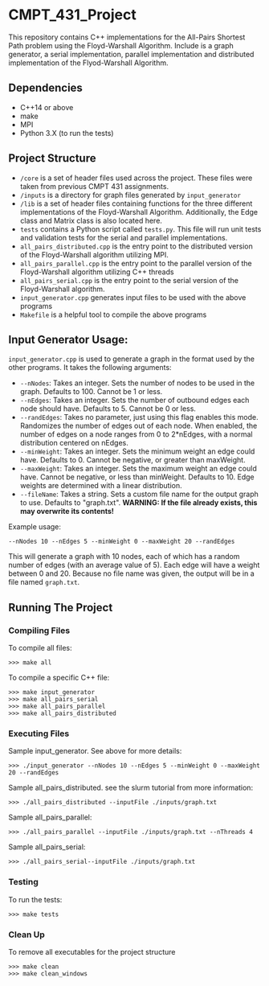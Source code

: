 # CMPT_431_Project
This repository contains C++ implementations for the All-Pairs Shortest Path problem using the Floyd-Warshall Algorithm. Include is a graph generator, a serial implementation, parallel implementation and distributed implementation of the Flyod-Warshall Algorithm.

## Dependencies
* C++14 or above
* make
* MPI
* Python 3.X (to run the tests)

## Project Structure
* `/core` is a set of header files used across the project. These files were taken from previous CMPT 431 assignments.
* `/inputs` is a directory for graph files generated by `input_generator`
* `/lib` is a set of header files containing functions for the three different implementations of the Floyd-Warshall Algorithm. Additionally, the Edge class and Matrix class is also located here.
* `tests` contains a Python script called `tests.py`. This file will run unit tests and validation tests for the serial and parallel implementations.
* `all_pairs_distributed.cpp` is the entry point to the distributed version of the Floyd-Warshall algorithm utilizing MPI.
* `all_pairs_parallel.cpp` is the entry point to the parallel version of the Floyd-Warshall algorithm utilizing C++ threads
* `all_pairs_serial.cpp` is the entry point to the serial version of the Floyd-Warshall algorithm.
* `input_generator.cpp` generates input files to be used with the above programs
* `Makefile` is a helpful tool to compile the above programs

## Input Generator Usage:
`input_generator.cpp` is used to generate a graph in the format used by the other programs.
It takes the following arguments:

* `--nNodes`: Takes an integer. Sets the number of nodes to be used in the graph. Defaults to 100. Cannot be 1 or less.
* `--nEdges`: Takes an integer. Sets the number of outbound edges each node should have. Defaults to 5. Cannot be 0 or less.
* `--randEdges`: Takes no parameter, just using this flag enables this mode. Randomizes the number of edges out of each node. When enabled, the number of edges on a node ranges from 0 to 2*nEdges, with a normal distribution centered on nEdges.
* `--minWeight`: Takes an integer. Sets the minimum weight an edge could have. Defaults to 0. Cannot be negative, or greater than maxWeight.
* `--maxWeight`: Takes an integer. Sets the maximum weight an edge could have. Cannot be negative, or less than minWeight. Defaults to 10. Edge weights are determined with a linear distribution.
* `--fileName`: Takes a string. Sets a custom file name for the output graph to use. Defaults to "graph.txt". **WARNING: If the file already exists, this may overwrite its contents!**

Example usage:

`--nNodes 10 --nEdges 5 --minWeight 0 --maxWeight 20 --randEdges`

This will generate a graph with 10 nodes, each of which has a random number of edges (with an average value of 5). Each edge will have a weight between 0 and 20. Because no file name was given, the output will be in a file named `graph.txt`.

## Running The Project

### Compiling Files

To compile all files:
```
>>> make all
```

To compile a specific C++ file:
```
>>> make input_generator
>>> make all_pairs_serial
>>> make all_pairs_parallel
>>> make all_pairs_distributed
```

### Executing Files

Sample input_generator. See above for more details:
```
>>> ./input_generator --nNodes 10 --nEdges 5 --minWeight 0 --maxWeight 20 --randEdges
```

Sample all_pairs_distributed. see the slurm tutorial from more information:

```
>>> ./all_pairs_distributed --inputFile ./inputs/graph.txt
```

Sample all_pairs_parallel:
```
>>> ./all_pairs_parallel --inputFile ./inputs/graph.txt --nThreads 4
```

Sample all_pairs_serial:
```
>>> ./all_pairs_serial--inputFile ./inputs/graph.txt
```

### Testing

To run the tests:
```
>>> make tests
```


### Clean Up
To remove all executables for the project structure
```
>>> make clean
>>> make clean_windows
```
